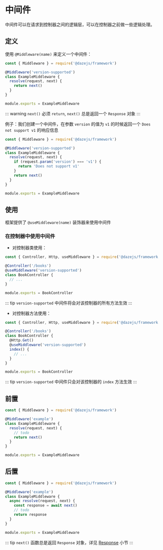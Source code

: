 # 中间件

中间件可以在请求到控制器之间的逻辑层，可以在控制器之前做一些逻辑处理。

## 定义

使用 `@Middleware(name)` 来定义一个中间件：

```js
const { Middleware } = require('@dazejs/framework')

@Middleware('version-supported')
class ExampleMiddleware {
  resolve(request, next) {
    return next()
  }
}

module.exports = ExampleMiddleware
```

::: warning
`next()` 必须 `return`, `next()` 总是返回一个 `Response` 对象
:::



例子：我们创建一个中间件，在参数 `version` 的值为 `v1` 的时候返回一个 `Does not support v1` 的响应信息

```js
const { Middleware } = require('@dazejs/framework')

@Middleware('version-supported')
class ExampleMiddleware {
  resolve(request, next) {
    if (request.param('version') === 'v1') {
      return 'Does not support v1'
    }
    return next()
  }
}

module.exports = ExampleMiddleware
```


## 使用

框架提供了 `@useMiddleware(name)` 装饰器来使用中间件

### 在控制器中使用中间件

- 对控制器类使用：

```js {5}
const { Controller, Http, useMiddleware } = require('@dazejs/framework')

@Controller('/books')
@useMiddleware('version-supported')
class BookController {
  // ...
}

module.exports = BookController
```

::: tip
`version-supported` 中间件将会对该控制器的所有方法生效
:::

- 对控制器方法使用：

```js {7}
const { Controller, Http, useMiddleware } = require('@dazejs/framework')

@Controller('/books')
class BookController {
  @Http.Get()
  @useMiddleware('version-supported')
  index() {
    // ...
  }
}

module.exports = BookController
```

::: tip
`version-supported` 中间件只会对该控制器的 `index` 方法生效
:::

## 前置

```js
const { Middleware } = require('@dazejs/framework')

@Middleware('example')
class ExampleMiddleware {
  resolve(request, next) {
    // todo
    return next()
  }
}

module.exports = ExampleMiddleware
```

## 后置

```js
const { Middleware } = require('@dazejs/framework')

@Middleware('example')
class ExampleMiddleware {
  async resolve(request, next) {
    const response = await next()
    // todo
    return response
  }
}

module.exports = ExampleMiddleware
```

::: tip
`next()` 函数总是返回 `Response` 对象，详见 [Response](/zh/document/base/response.html) 小节
:::

